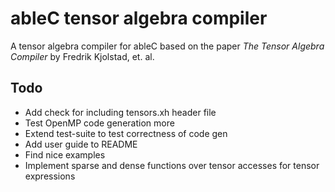 # ableC tensor algebra compiler
A tensor algebra compiler for ableC based on the paper *The Tensor Algebra Compiler* by Fredrik Kjolstad, et. al.

## Todo
* Add check for including tensors.xh header file
* Test OpenMP code generation more
* Extend test-suite to test correctness of code gen
* Add user guide to README
* Find nice examples
* Implement sparse and dense functions over tensor accesses for tensor expressions
